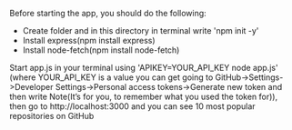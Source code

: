 Before starting the app, you should do the following:
- Create folder and in this directory in terminal write 'npm init -y'
- Install express(npm install express)
- Install node-fetch(npm install node-fetch)

Start app.js in your terminal using 'APIKEY=YOUR_API_KEY node app.js' (where YOUR_API_KEY is a value you can get going to GitHub->Settings->Developer Settings->Personal access tokens->Generate new token and then write Note(It’s for you, to remember what you used the token for)), then go to http://localhost:3000 and you can see 10 most popular repositories on GitHub